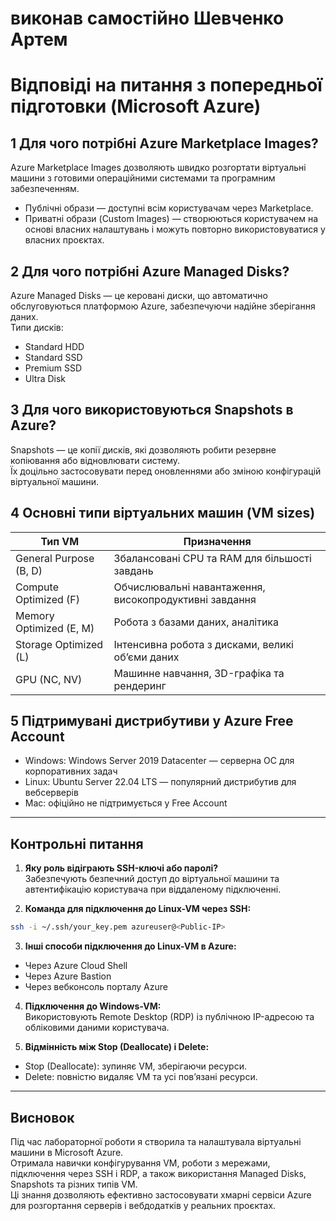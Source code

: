 # виконав самостійно Шевченко Артем

# Відповіді на питання з попередньої підготовки (Microsoft Azure)

## 1️ Для чого потрібні Azure Marketplace Images?
Azure Marketplace Images дозволяють швидко розгортати віртуальні машини з готовими операційними системами та програмним забезпеченням.  
- Публічні образи — доступні всім користувачам через Marketplace.  
- Приватні образи (Custom Images) — створюються користувачем на основі власних налаштувань і можуть повторно використовуватися у власних проєктах.

## 2️ Для чого потрібні Azure Managed Disks?
Azure Managed Disks — це керовані диски, що автоматично обслуговуються платформою Azure, забезпечуючи надійне зберігання даних.  
Типи дисків:  
- Standard HDD  
- Standard SSD  
- Premium SSD  
- Ultra Disk

## 3️ Для чого використовуються Snapshots в Azure?
Snapshots — це копії дисків, які дозволяють робити резервне копіювання або відновлювати систему.  
Їх доцільно застосовувати перед оновленнями або зміною конфігурацій віртуальної машини.

## 4️ Основні типи віртуальних машин (VM sizes)

| Тип VM | Призначення |
|--------|------------|
| General Purpose (B, D) | Збалансовані CPU та RAM для більшості завдань |
| Compute Optimized (F) | Обчислювальні навантаження, високопродуктивні завдання |
| Memory Optimized (E, M) | Робота з базами даних, аналітика |
| Storage Optimized (L) | Інтенсивна робота з дисками, великі об’єми даних |
| GPU (NC, NV) | Машинне навчання, 3D-графіка та рендеринг |

## 5️ Підтримувані дистрибутиви у Azure Free Account
- Windows: Windows Server 2019 Datacenter — серверна ОС для корпоративних задач  
- Linux: Ubuntu Server 22.04 LTS — популярний дистрибутив для вебсерверів  
- Mac: офіційно не підтримується у Free Account

---

## Контрольні питання

1. **Яку роль відіграють SSH-ключі або паролі?**  
Забезпечують безпечний доступ до віртуальної машини та автентифікацію користувача при віддаленому підключенні.

2. **Команда для підключення до Linux-VM через SSH:**  
```bash
ssh -i ~/.ssh/your_key.pem azureuser@<Public-IP>
```

3. **Інші способи підключення до Linux-VM в Azure:**  
- Через Azure Cloud Shell  
- Через Azure Bastion  
- Через вебконсоль порталу Azure

4. **Підключення до Windows-VM:**  
Використовують Remote Desktop (RDP) із публічною IP-адресою та обліковими даними користувача.

5. **Відмінність між Stop (Deallocate) і Delete:**  
- Stop (Deallocate): зупиняє VM, зберігаючи ресурси.  
- Delete: повністю видаляє VM та усі пов’язані ресурси.

---

## Висновок
Під час лабораторної роботи я створила та налаштувала віртуальні машини в Microsoft Azure.  
Отримала навички конфігурування VM, роботи з мережами, підключення через SSH і RDP, а також використання Managed Disks, Snapshots та різних типів VM.  
Ці знання дозволяють ефективно застосовувати хмарні сервіси Azure для розгортання серверів і вебдодатків у реальних проєктах.
